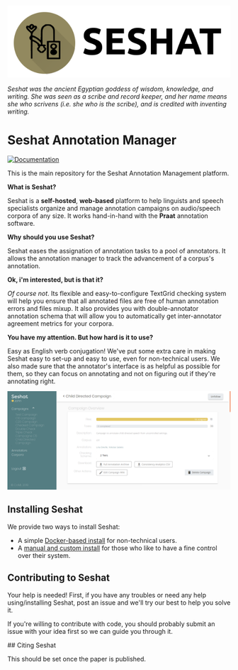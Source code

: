 ![Seshat Logo](docs/images/logo_title.png)

*Seshat was the ancient Egyptian goddess of wisdom, knowledge, and writing. 
 She was seen as a scribe and record keeper, and her name means she who scrivens (i.e. she who is the scribe), and is credited with inventing writing.*

# Seshat Annotation Manager

[![Documentation](https://readthedocs.org/projects/seshat-annotation/badge/?version=latest)](https://seshat-annotation.readthedocs.io/en/latest/)

This is the main repository for the Seshat Annotation Management platform.

**What is Seshat?**

Seshat is a **self-hosted**, **web-based** platform to help linguists and speech specialists organize and manage annotation campaigns 
on audio/speech corpora of any size. It works hand-in-hand with the **Praat** annotation software.

**Why should you use Seshat?**

Seshat eases the assignation of annotation tasks to a pool of annotators.
It allows the annotation manager to track the advancement of a corpus's annotation.

**Ok, i'm interested, but is that it?** 

*Of course not*. Its flexible and easy-to-configure TextGrid checking system will help you 
ensure that all annotated files are free of human annotation errors and files mixup.
It also provides you with double-annotator annotation schema that will allow you to 
automatically get inter-annotator agreement metrics for your corpora.

**You have my attention. But how hard is it to use?**

Easy as English verb conjugation! We've put some extra care in making Seshat easy to set-up 
and easy to use, even for non-technical users.
We also made sure that the annotator's interface is as helpful as possible for them, 
so they can focus on annotating and not on figuring out if they're annotating right.

![Seshat Screen](docs/images/campaign_view_screen.png)


## Installing Seshat

We provide two ways to install Seshat:

* A simple [Docker-based install](https://seshat-annotation.readthedocs.io/en/latest/install.html) for non-technical 
  users.
* A [manual and custom install](https://seshat-annotation.readthedocs.io/en/latest/install.html) for 
  those who like to have a fine control over their system.

## Contributing to Seshat

Your help is needed! First, if you have any troubles or need any help using/installing Seshat, 
post an issue and we'll try our best to help you solve it.

If you're willing to contribute with code, you should probably submit an issue with your 
idea first so we can guide you through it.

## Citing Seshat

This should be set once the paper is published.

